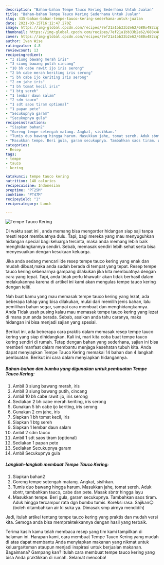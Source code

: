 ```yaml
---
description: "Bahan-bahan Tempe Tauco Kering Sederhana Untuk Jualan"
title: "Bahan-bahan Tempe Tauco Kering Sederhana Untuk Jualan"
slug: 435-bahan-bahan-tempe-tauco-kering-sederhana-untuk-jualan
date: 2021-03-15T16:12:47.270Z
image: https://img-global.cpcdn.com/recipes/7ef21a1bb33b2e62/680x482cq70/tempe-tauco-kering-foto-resep-utama.jpg
thumbnail: https://img-global.cpcdn.com/recipes/7ef21a1bb33b2e62/680x482cq70/tempe-tauco-kering-foto-resep-utama.jpg
cover: https://img-global.cpcdn.com/recipes/7ef21a1bb33b2e62/680x482cq70/tempe-tauco-kering-foto-resep-utama.jpg
author: Ivan Wise
ratingvalue: 4.8
reviewcount: 13
recipeingredient:
- "3 siung bawang merah iris"
- "3 siung bawang putih cincang"
- "10 bh cabe rawit ijo iris serong"
- "2 bh cabe merah keriting iris serong"
- "5 bh cabe ijo keriting iris serong"
- "2 cm jahe iris"
- "1 bh tomat kecil iris"
- "1 btg sereh"
- "1 lembar daun salam"
- "2 sdm tauco"
- "1 sdt saos tiram optional"
- "1 papan pete"
- "Secukupnya garam"
- "Secukupnya gula"
recipeinstructions:
- "Siapkan bahan2"
- "Goreng tempe setengah matang. Angkat, sisihkan."
- "Tumis duo bawang hingga harum. Masukkan jahe, tomat sereh. Aduk sbntr, tambahkan tauco, cabe dan pete. Masak sbntr hingga layu"
- "Masukkan tempe. Beri gula, garam secukupnya. Tambahkan saos tiram. Aduk hingga tercampur rata dgn bumbu tumis. Koreksi rasa. Sajikan😉 (boleh ditambahkan air kl suka ya. Dimasak smp airnya mendidih)"
categories:
- Resep
tags:
- tempe
- tauco
- kering

katakunci: tempe tauco kering 
nutrition: 148 calories
recipecuisine: Indonesian
preptime: "PT25M"
cooktime: "PT47M"
recipeyield: "1"
recipecategory: Lunch

---
```



![Tempe Tauco Kering](https://img-global.cpcdn.com/recipes/7ef21a1bb33b2e62/680x482cq70/tempe-tauco-kering-foto-resep-utama.jpg)

Di waktu  saat ini , anda memang bisa mengorder hidangan siap saji tanpa mesti repot membuatnya dulu. Tapi, bagi mereka yang mau menyuguhkan hidangan special bagi keluarga tercinta, maka anda memang lebih baik menghidangkannya sendiri. Sebab, memasak sendiri lebih sehat serta bisa menyesuaikan dengan kesukaan keluarga.

Jika anda sedang mencari ide resep tempe tauco kering yang enak dan mudah dibuat,maka anda sudah berada di tempat yang tepat. Resep tempe tauco kering  sebenarnya gampang dilakukan jika kita membuatnya dengan cara yang tepat. Tapi, anda tidak perlu khawatir akan tidak berhasil dalam melakukannya 
karena di artikel ini kami akan mengulas tempe tauco kering dengan teliti.  



Nah buat kamu yang mau memasak tempe tauco kering yang lezat, ada beberapa tahap yang bisa dilakukan, mulai dari memilih jenis bahan, lalu pemilihan bahan segar, sampai cara membuat dan menghidangkannya. Anda Tidak usah pusing kalau mau memasak tempe tauco kering yang lezat di mana pun anda berada. Sebab, asalkan anda  tahu caranya, maka hidangan ini bisa menjadi sajian yang spesial.

Berikut ini, ada beberapa cara praktis  dalam memasak resep tempe tauco kering yang siap dihidangkan. Kali ini, mari kita coba buat tempe tauco kering sendiri di rumah. Tetap dengan bahan yang sederhana, sajian ini bisa memberi manfaat dalam membantu menjaga kesehatan tubuh kita. Anda dapat menyiapkan Tempe Tauco Kering memakai 14 bahan dan 4 langkah pembuatan. Berikut ini cara dalam menyiapkan hidangannya.

<!--inarticleads1-->

##### Bahan-bahan dan bumbu yang digunakan untuk pembuatan Tempe Tauco Kering:

1. Ambil 3 siung bawang merah, iris
1. Ambil 3 siung bawang putih, cincang
1. Ambil 10 bh cabe rawit ijo, iris serong
1. Sediakan 2 bh cabe merah keriting, iris serong
1. Gunakan 5 bh cabe ijo keriting, iris serong
1. Gunakan 2 cm jahe, iris
1. Siapkan 1 bh tomat kecil, iris
1. Siapkan 1 btg sereh
1. Siapkan 1 lembar daun salam
1. Ambil 2 sdm tauco
1. Ambil 1 sdt saos tiram (optional)
1. Sediakan 1 papan pete
1. Sediakan Secukupnya garam
1. Ambil Secukupnya gula




<!--inarticleads2-->

##### Langkah-langkah membuat Tempe Tauco Kering:

1. Siapkan bahan2
1. Goreng tempe setengah matang. Angkat, sisihkan.
1. Tumis duo bawang hingga harum. Masukkan jahe, tomat sereh. Aduk sbntr, tambahkan tauco, cabe dan pete. Masak sbntr hingga layu
1. Masukkan tempe. Beri gula, garam secukupnya. Tambahkan saos tiram. Aduk hingga tercampur rata dgn bumbu tumis. Koreksi rasa. Sajikan😉 (boleh ditambahkan air kl suka ya. Dimasak smp airnya mendidih)




Jadi, itulah artikel tentang  tempe tauco kering  yang praktis dan mudah versi kita. Semoga anda bisa mempraktekkannya dengan hasil yang terbaik. 

Terima kasih kamu telah membaca resep yang tim kami tampilkan di halaman ini. Harapan kami, cara membuat  Tempe Tauco Kering yang mudah di atas dapat membantu Anda menyiapkan makanan yang nikmat untuk keluarga/teman ataupun menjadi inspirasi untuk berjualan makanan. Bagaimana? Gampang kan? Itulah cara membuat tempe tauco kering yang bisa Anda praktikkan di rumah. Selamat mencoba!

